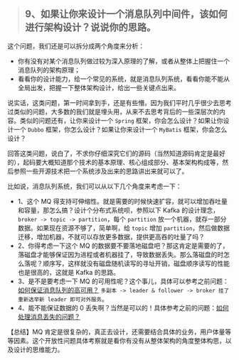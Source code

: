 > ## 9、如果让你来设计一个消息队列中间件，该如何进行架构设计？说说你的思路。

这个问题，我们还是可以拆分成两个角度来分析：

- 你有没有对某个消息队列做过较为深入原理的了解，或者从整体上把握住一个消息队列的架构原理；
- 看看你的设计能力，给一个常见的系统，就是消息队列系统，看看你能不能从全局出发，把握一下整体架构设计，给出一些关键点出来。

说实话，这类问题，第一时间拿到手，还是有些懵。因为我们平时几乎很少去思考过类似的问题，大多数的我们就是埋头用，从来不去思考背后的一些深层次的内容。类似的问题还有，让你来设计一个 `Spring` 框架，你会怎么设计？如果让你设计一个 `Dubbo` 框架，你怎么设计？如果让你来设计一个 `MyBatis` 框架，你会怎么设计？

回答这类问题，说白了，不求你仔细深究它们的源码（当然知道源码肯定是最好的），起码要大概知道那个技术的基本原理、核心组成部分、基本架构构成等，然后参照一些开源技术把一个系统涉及出来的思路讲出来就可以了。

比如说，消息队列系统，我们可以从以下几个角度来考虑一下：

- 1、这个 MQ 得支持可伸缩性。就是需要的时候快速扩容，就可以增加吞吐量和容量，那怎么搞？设计个分布式系统呗，参照以下 Kafka 的设计理念，`broker -> topic -> partition`，每个 `partition` 放一个机器，就存一部分数据。如果现在资源不够了，简单啊，给 `topic` 增加 `partition`，然后做数据迁移，增加机器，不就可以存放更多数据，提供更高吞的吐量了吗？
- 2、你得考虑一下这个 MQ 的数据要不要落地磁盘吧？那这肯定是需要的了，落磁盘才能够保证因为进程或者机器挂了，导致数据丢失。那么落磁盘的时怎么落呢？顺序写，这样就没有磁盘随机读写的寻址开销，磁盘顺序读写的性能也是很高的，这就是 Kafka 的思路。
- 3、是不是要考虑一下 MQ 的可用性呢？这个事儿，具体可以参考之前问题：[如何保证消息队列的高可用？]() `多副本 -> leader & follower -> broker 挂了重新选举新 leader 即可对外服务`。
- 4、能不能保证数据的 0 丢失啊？当然是可以的！具体参考之前的问题：[如何处理消息丢失的问题？]() 

【总结】MQ 肯定是很复杂的，真正去设计，还需要结合具体的业务，用户体量等等因素。这个开放性问题具体考察就是看你有没有从整体架构的角度整体构思，以及设计的思维能力。


